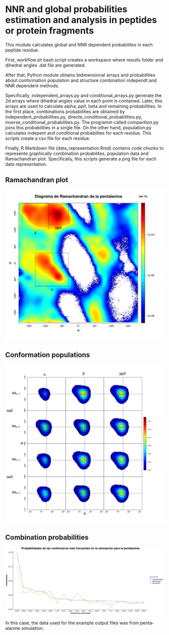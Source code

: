# NNR and global probabilities estimation and analysis in peptides or protein fragments
This module calculates global and NNR dependent probabilites in each peptide residue.

First, workflow.sh bash script creates a workspace where results folder and dihedral angles .dat file  are generated.

After that, Python module obtains bidimensional arrays and probabilities about conformation population and structure combination independt and NNR dependent methods.

Specifically, independent_arrays.py and conditional_arrays.py generate the 2d arrays where dihedral angles value in each point is contained. Later, this arrays are used to calculate alpha, ppII, beta and remaining probabilities. In the first place, combinations probabilities are obtained by independent_probabilities.py, directe_conditional_probabilities.py, inverse_conditional_probabilities.py. The programm called comparition.py joins this probabilities in a single file. On the other hand, population.py calculates indepent and conditional probabilites for each residue. This scripts create a csv file for each residue. 

Finally, R Markdown file (data_representation.Rmd) contains code chunks to represente graphically combination probabilites, population data and Ramachandran plot. Specifically, this scripts generate a png file for each data representation.

## Ramachandran plot

<img src="plots/ramachandran.png">

## Conformation populations 

<img src="plots/nnr_probabilities_aa2_aa3.png">

## Combination probabilities

<img src="plots/combinations.png">


In this case, the data used for the example output files was from penta-alanine simulation.

